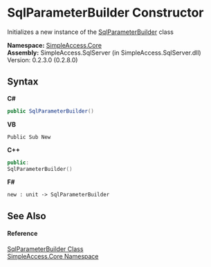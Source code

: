 # SqlParameterBuilder Constructor 
 

Initializes a new instance of the <a href="T_SimpleAccess_Core_SqlParameterBuilder">SqlParameterBuilder</a> class

**Namespace:**&nbsp;<a href="N_SimpleAccess_Core">SimpleAccess.Core</a><br />**Assembly:**&nbsp;SimpleAccess.SqlServer (in SimpleAccess.SqlServer.dll) Version: 0.2.3.0 (0.2.8.0)

## Syntax

**C#**<br />
``` C#
public SqlParameterBuilder()
```

**VB**<br />
``` VB
Public Sub New
```

**C++**<br />
``` C++
public:
SqlParameterBuilder()
```

**F#**<br />
``` F#
new : unit -> SqlParameterBuilder
```


## See Also


#### Reference
<a href="T_SimpleAccess_Core_SqlParameterBuilder">SqlParameterBuilder Class</a><br /><a href="N_SimpleAccess_Core">SimpleAccess.Core Namespace</a><br />